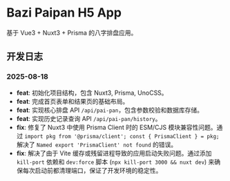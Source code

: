 # Bazi Paipan H5 App

基于 Vue3 + Nuxt3 + Prisma 的八字排盘应用。

## 开发日志

### 2025-08-18

- **feat**: 初始化项目结构，包含 Nuxt3, Prisma, UnoCSS。
- **feat**: 完成首页表单和结果页的基础布局。
- **feat**: 实现核心排盘 API `/api/pai-pan`，包含参数校验和数据库存储。
- **feat**: 实现历史记录查询 API `/api/pai-pan/history`。
- **fix**: 修复了 Nuxt3 中使用 Prisma Client 时的 ESM/CJS 模块兼容性问题。通过 `import pkg from '@prisma/client'; const { PrismaClient } = pkg;` 解决了 `Named export 'PrismaClient' not found` 的错误。
- **fix**: 解决了由于 Vite 缓存或残留进程导致的应用启动失败问题。通过添加 `kill-port` 依赖和 `dev:force` 脚本 (`npx kill-port 3000 && nuxt dev`) 来确保每次启动前都清理端口，保证了开发环境的稳定性。
